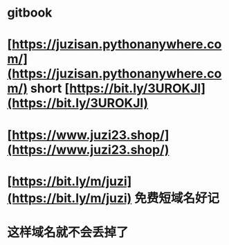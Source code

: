 # gitbook
# [https://juzisan.pythonanywhere.com/](https://juzisan.pythonanywhere.com/) short [https://bit.ly/3UROKJl](https://bit.ly/3UROKJl)
# [https://www.juzi23.shop/](https://www.juzi23.shop/)
# [https://bit.ly/m/juzi](https://bit.ly/m/juzi) 免费短域名好记
# 这样域名就不会丢掉了